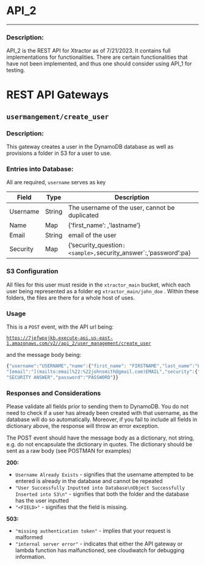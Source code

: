 # API_2

---

### Description:

API_2 is the REST API for Xtractor as of 7/21/2023. It contains full implementations for functionalities. There are certain functionalities that have not been implemented, and thus one should consider using API_1 for testing. 

# REST API Gateways

## `usermangement/create_user`

### **********************Description**********************:

This gateway creates a user in the DynamoDB database as well as provisions a folder in S3 for a user to use. 

### ********************************************Entries into Database:********************************************

All are required, `username` serves as key

| Field | Type | Description  |
| --- | --- | --- |
| Username  | String | The username of the user, cannot be duplicated |
| Name  | Map | {’first_name’: <sample>,’lastname’<sample>} |
| Email | String | email of the user |
| Security | Map | {’security_question`:<sample>,`security_answer`:<sample>,’password’:pa<sample>} |

### **********************************S3 Configuration**********************************

All files for this user must reside in the `xtractor_main` bucket, which each user being represented as a folder eg `xtractor_main/john_doe` . Within these folders, the files are there for a whole host of uses. 

### **********Usage**********

This is a `POST` event, with the API url being:

 [`https://7jefwpxjkb.execute-api.us-east-1.amazonaws.com/v2//api_2/user_management/create_user`](https://7jefwpxjkb.execute-api.us-east-1.amazonaws.com/v2//api_2/user_management/create_user)

and the message body being:

```jsx
{"username":"USERNAME","name":{"first_name": "FIRSTNAME","last_name":"LASTNAME"},\
"[email":"](mailto:email%22:%22johnsmith@gmail.com)EMAIL","security":{"security_question":"SECURITY QUESTION","security_answer":\
"SECURITY ANSWER","password":"PASSWORD"}}
```

### Responses and Considerations

Please validate all fields prior to sending them to DynamoDB. You do not need to check if a user has already been created with that username, as the database will do so automatically. Moreover, if you fail to include all fields in dictionary above, the response will throw an error exception. 

The POST event should have the message body as a dictionary, not string, e.g. do not encapsulate the dictionary in quotes. The dictionary should be sent as a raw body (see POSTMAN for examples)

********200:********

- `Username Already Exists` - signifies that the username attempted to be entered is already in the database and cannot be repeated
- `"User Successfully Inputted into Database\nObject Successfully Inserted into S3\n"` - signifies that both the folder and the database has the user inputted
- `"<FIELD>"` - signifies that the field is missing.

********503:********

- `"missing authentication token"`  - implies that your request is malformed
- `"internal server error"` - indicates that either the API gateway or lambda function has malfunctioned, see cloudwatch for debugging information.